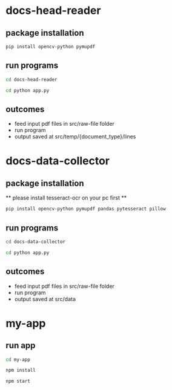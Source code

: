 # docs-head-reader
  ## package installation
```bash
pip install opencv-python pymupdf
```
  ## run programs
``` bash 
cd docs-head-reader
```
``` bash 
cd python app.py
```
  ## outcomes
- feed input pdf files in src/raw-file folder
- run program
- output saved at src/temp/{document_type}/lines
  
# docs-data-collector
  ## package installation
  ** please install tesseract-ocr on your pc first **
```bash
pip install opencv-python pymupdf pandas pytesseract pillow
```
  ## run programs
``` bash 
cd docs-data-collector
```
``` bash 
cd python app.py
```
  ## outcomes
- feed input pdf files in src/raw-file folder
- run program
- output saved at src/data
  
# my-app
  ## run app
``` bash 
cd my-app
```
```bash
npm install
```
``` bash 
npm start
```
